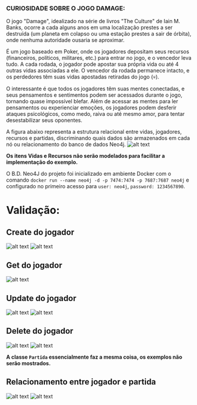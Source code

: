 ### CURIOSIDADE SOBRE O JOGO DAMAGE:

O jogo "Damage", idealizado na série de livros "The Culture" de Iain M. Banks, ocorre a cada alguns anos em uma localização prestes a ser destruída (um planeta em colapso ou uma estação prestes a sair de órbita), onde nenhuma autoridade ousaria se aproximar.

É um jogo baseado em Poker, onde os jogadores depositam seus recursos (financeiros, políticos, militares, etc.) para entrar no jogo, e o vencedor leva tudo. A cada rodada, o jogador pode apostar sua própria vida ou até 4 outras vidas associadas a ele. O vencedor da rodada permanece intacto, e os perdedores têm suas vidas apostadas retiradas do jogo (💀).

O interessante é que todos os jogadores têm suas mentes conectadas, e seus pensamentos e sentimentos podem ser acessados durante o jogo, tornando quase impossível blefar. Além de acessar as mentes para ler pensamentos ou experienciar emoções, os jogadores podem desferir ataques psicológicos, como medo, raiva ou até mesmo amor, para tentar desestabilizar seus oponentes.

A figura abaixo representa a estrutura relacional entre vidas, jogadores, recursos e partidas, discriminando quais dados são armazenados em cada nó ou relacionamento do banco de dados Neo4j.
![alt text](figures/image.png)

**Os itens **Vidas** e **Recursos** não serão modelados para facilitar a implementação do exemplo.**

O B.D. Neo4J do projeto foi inicializado em ambiente Docker com o comando `docker run --name neo4j -d -p 7474:7474 -p 7687:7687 neo4j` e configurado no primeiro acesso para `user: neo4j`, `password: 1234567890`.

# Validação:
## Create do jogador
![alt text](figures/image-7.png)
![alt text](figures/image-1.png)

## Get do jogador
![alt text](figures/image-2.png)

## Update do jogador
![alt text](figures/image-3.png)
![alt text](figures/image-4.png)

## Delete do jogador
![alt text](figures/image-5.png)
![alt text](figures/image-6.png)

**A classe `Partida` essencialmente faz a mesma coisa, os exemplos não serão mostrados.**

## Relacionamento entre jogador e partida
![alt text](figures/image-8.png)
![alt text](figures/image-9.png)